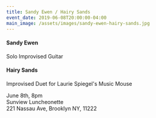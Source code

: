 ```yaml
---
title: Sandy Ewen / Hairy Sands
event_date: 2019-06-08T20:00:00-04:00
main_image: /assets/images/sandy-ewen-hairy-sands.jpg
---
```


#### Sandy Ewen
Solo Improvised Guitar

#### Hairy Sands
Improvised Duet for Laurie Spiegel's Music Mouse

June 8th, 8pm<br>
Sunview Luncheonette<br>
221 Nassau Ave, Brooklyn NY, 11222
